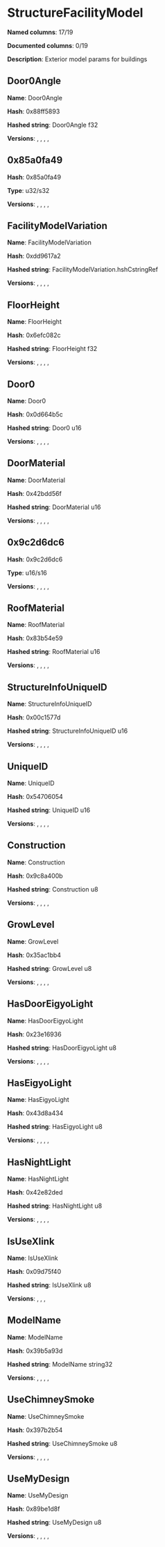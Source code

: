 # StructureFacilityModel
**Named columns**: 17/19

**Documented columns**: 0/19

**Description**: Exterior model params for buildings
## Door0Angle

**Name**: Door0Angle

**Hash**: 0x88ff5893

**Hashed string**: Door0Angle f32

**Versions**: , , , , 

## 0x85a0fa49

**Hash**: 0x85a0fa49

**Type**: u32/s32

**Versions**: , , , , 

## FacilityModelVariation

**Name**: FacilityModelVariation

**Hash**: 0xdd9617a2

**Hashed string**: FacilityModelVariation.hshCstringRef

**Versions**: , , , , 

## FloorHeight

**Name**: FloorHeight

**Hash**: 0x6efc082c

**Hashed string**: FloorHeight f32

**Versions**: , , , , 

## Door0

**Name**: Door0

**Hash**: 0x0d664b5c

**Hashed string**: Door0 u16

**Versions**: , , , , 

## DoorMaterial

**Name**: DoorMaterial

**Hash**: 0x42bdd56f

**Hashed string**: DoorMaterial u16

**Versions**: , , , , 

## 0x9c2d6dc6

**Hash**: 0x9c2d6dc6

**Type**: u16/s16

**Versions**: , , , , 

## RoofMaterial

**Name**: RoofMaterial

**Hash**: 0x83b54e59

**Hashed string**: RoofMaterial u16

**Versions**: , , , , 

## StructureInfoUniqueID

**Name**: StructureInfoUniqueID

**Hash**: 0x00c1577d

**Hashed string**: StructureInfoUniqueID u16

**Versions**: , , , , 

## UniqueID

**Name**: UniqueID

**Hash**: 0x54706054

**Hashed string**: UniqueID u16

**Versions**: , , , , 

## Construction

**Name**: Construction

**Hash**: 0x9c8a400b

**Hashed string**: Construction u8

**Versions**: , , , , 

## GrowLevel

**Name**: GrowLevel

**Hash**: 0x35ac1bb4

**Hashed string**: GrowLevel u8

**Versions**: , , , , 

## HasDoorEigyoLight

**Name**: HasDoorEigyoLight

**Hash**: 0x23e16936

**Hashed string**: HasDoorEigyoLight u8

**Versions**: , , , , 

## HasEigyoLight

**Name**: HasEigyoLight

**Hash**: 0x43d8a434

**Hashed string**: HasEigyoLight u8

**Versions**: , , , , 

## HasNightLight

**Name**: HasNightLight

**Hash**: 0x42e82ded

**Hashed string**: HasNightLight u8

**Versions**: , , , , 

## IsUseXlink

**Name**: IsUseXlink

**Hash**: 0x09d75f40

**Hashed string**: IsUseXlink u8

**Versions**: , , , 

## ModelName

**Name**: ModelName

**Hash**: 0x39b5a93d

**Hashed string**: ModelName string32

**Versions**: , , , , 

## UseChimneySmoke

**Name**: UseChimneySmoke

**Hash**: 0x397b2b54

**Hashed string**: UseChimneySmoke u8

**Versions**: , , , , 

## UseMyDesign

**Name**: UseMyDesign

**Hash**: 0x89be1d8f

**Hashed string**: UseMyDesign u8

**Versions**: , , , , 

